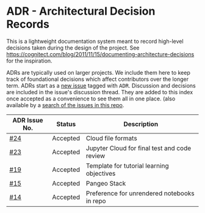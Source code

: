 # ADR - Architectural Decision Records

This is a lightweight documentation system meant to record
high-level decisions taken during the design of the project.
See <https://cognitect.com/blog/2011/11/15/documenting-architecture-decisions>
for the inspiration.

ADRs are typically used on larger projects. We include them here
to keep track of foundational decisions which affect contributors
over the longer term.  ADRs start as a [new issue](https://github.com/hytest-org/hytest/issues/new) tagged with <kbd>ADR</kbd>.  Discussion and decisions are included
in the issue's discussion thread. They are added to this index once accepted as a
convenience to see them all in one place. (also available by
a [search of the issues in this repo](https://github.com/hytest-org/hytest/issues?q=label%3AADR).

| ADR Issue No.| Status | Description |
|-----|-----|-----|
| [#24](https://github.com/hytest-org/hytest/issues/24) | Accepted | Cloud file formats|
| [#23](https://github.com/hytest-org/hytest/issues/23) | Accepted | Jupyter Cloud for final test and code review |
| [#19](https://github.com/hytest-org/hytest/issues/19) | Accepted | Template for tutorial learning objectives |
| [#15](https://github.com/hytest-org/hytest/issues/15) | Accepted | Pangeo Stack |
| [#14](https://github.com/hytest-org/hytest/issues/14) | Accepted | Preference for unrendered notebooks in repo |

